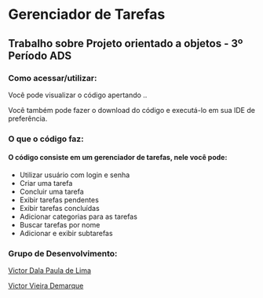 <h1>Gerenciador de Tarefas</h1>

<h2>Trabalho sobre Projeto orientado a objetos - 3º Período ADS</h2>

<h3>Como acessar/utilizar:</h3>
<p>Você pode visualizar o código apertando .</a>.</p>
<p>Você também pode fazer o download do código e executá-lo em sua IDE de preferência.</p>

<h3>O que o código faz:</h3>
<h4>O código consiste em um gerenciador de tarefas, nele você pode:</h4>
<ul>
  <li>Utilizar usuário com login e senha</li>
  <li>Criar uma tarefa</li>
  <li>Concluir uma tarefa</li>
  <li>Exibir tarefas pendentes</li>
  <li>Exibir tarefas concluídas</li>
  <li>Adicionar categorias para as tarefas</li>
  <li>Buscar tarefas por nome</li>
  <li>Adicionar e exibir subtarefas</li>
</ul>

<h3>Grupo de Desenvolvimento:</h3>
<p><a href=https://github.com/Victordplima>Victor Dala Paula de Lima</a></p>
<p><a href=https://github.com/VitinDemarque>Victor Vieira Demarque</p>

